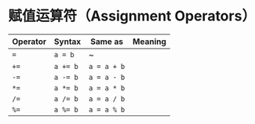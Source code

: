 # 赋值运算符（Assignment Operators）

| Operator | Syntax   | Same as     | Meaning |
| -------- | -------- | ----------- | ------- |
| `=`      | `a = b`  | ~           |         |
| `+=`     | `a += b` | `a = a + b` |         |
| `-=`     | `a -= b` | `a = a - b` |         |
| `*=`     | `a *= b` | `a = a * b` |         |
| `/=`     | `a /= b` | `a = a / b` |         |
| `%=`     | `a %= b` | `a = a % b` |         |